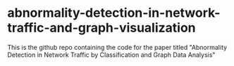 # abnormality-detection-in-network-traffic-and-graph-visualization
This is the github repo containing the code for the paper titled "Abnormality Detection in Network Traffic by Classification and Graph Data Analysis"
